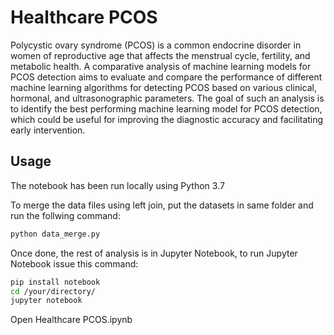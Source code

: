 # Healthcare PCOS

Polycystic ovary syndrome (PCOS) is a common endocrine disorder in women of reproductive age that affects the menstrual cycle, fertility, and metabolic health. A comparative analysis of machine learning models for PCOS detection aims to evaluate and compare the performance of different machine learning algorithms for detecting PCOS based on various clinical, hormonal, and ultrasonographic parameters. The goal of such an analysis is to identify the best performing machine learning model for PCOS detection, which could be useful for improving the diagnostic accuracy and facilitating early intervention.

## Usage
The notebook has been run locally using Python 3.7

To merge the data files using left join, put the datasets in same folder and run the follwing command:
```sh
python data_merge.py
```

Once done, the rest of analysis is in Jupyter Notebook, to run Jupyter Notebook issue this command:

```sh
pip install notebook
cd /your/directory/
jupyter notebook
```
Open Healthcare PCOS.ipynb
